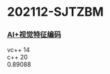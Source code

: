 # 202112-SJTZBM
### [AI+视觉特征编码](https://www.heywhale.com/org/2021NAIC/competition/area/61b81042902a13001708eb17/content)
vc++ 14<br/>
c++ 20<br/>
0.89088
<br/><br/>
